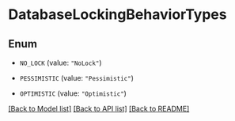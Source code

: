 # DatabaseLockingBehaviorTypes

## Enum


* `NO_LOCK` (value: `"NoLock"`)

* `PESSIMISTIC` (value: `"Pessimistic"`)

* `OPTIMISTIC` (value: `"Optimistic"`)


[[Back to Model list]](../README.md#documentation-for-models) [[Back to API list]](../README.md#documentation-for-api-endpoints) [[Back to README]](../README.md)


